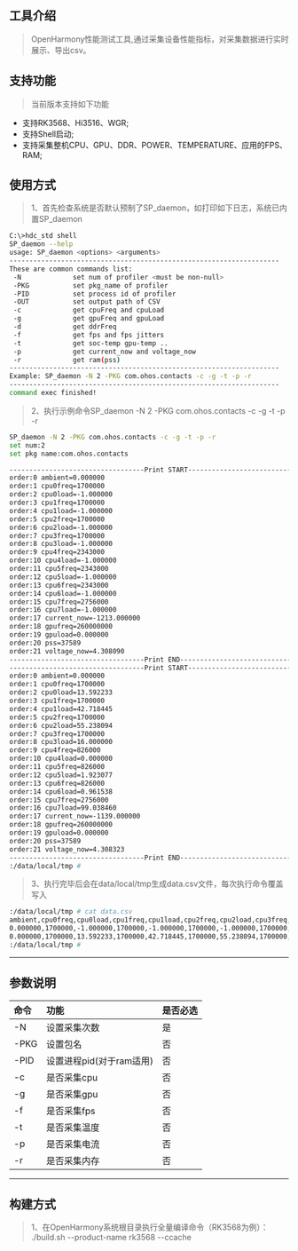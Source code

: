## 工具介绍

> OpenHarmony性能测试工具,通过采集设备性能指标，对采集数据进行实时展示、导出csv。

## 支持功能

> 当前版本支持如下功能

- 支持RK3568、Hi3516、WGR;
- 支持Shell启动;
- 支持采集整机CPU、GPU、DDR、POWER、TEMPERATURE、应用的FPS、RAM;

## 使用方式
>1、首先检查系统是否默认预制了SP_daemon，如打印如下日志，系统已内置SP_daemon

```bash
C:\>hdc_std shell
SP_daemon --help
usage: SP_daemon <options> <arguments>
--------------------------------------------------------------------
These are common commands list:
 -N             set num of profiler <must be non-null>
 -PKG           set pkg_name of profiler
 -PID           set process id of profiler
 -OUT           set output path of CSV
 -c             get cpuFreq and cpuLoad
 -g             get gpuFreq and gpuLoad
 -d             get ddrFreq
 -f             get fps and fps jitters
 -t             get soc-temp gpu-temp ..
 -p             get current_now and voltage_now
 -r             get ram(pss)
--------------------------------------------------------------------
Example: SP_daemon -N 2 -PKG com.ohos.contacts -c -g -t -p -r
--------------------------------------------------------------------
command exec finished!
```
>2、执行示例命令SP_daemon -N 2 -PKG com.ohos.contacts -c -g -t -p -r
```bash
SP_daemon -N 2 -PKG com.ohos.contacts -c -g -t -p -r
set num:2
set pkg name:com.ohos.contacts

----------------------------------Print START------------------------------------
order:0 ambient=0.000000
order:1 cpu0freq=1700000
order:2 cpu0load=-1.000000
order:3 cpu1freq=1700000
order:4 cpu1load=-1.000000
order:5 cpu2freq=1700000
order:6 cpu2load=-1.000000
order:7 cpu3freq=1700000
order:8 cpu3load=-1.000000
order:9 cpu4freq=2343000
order:10 cpu4load=-1.000000
order:11 cpu5freq=2343000
order:12 cpu5load=-1.000000
order:13 cpu6freq=2343000
order:14 cpu6load=-1.000000
order:15 cpu7freq=2756000
order:16 cpu7load=-1.000000
order:17 current_now=-1213.000000
order:18 gpufreq=260000000
order:19 gpuload=0.000000
order:20 pss=37589
order:21 voltage_now=4.308090
----------------------------------Print END--------------------------------------
----------------------------------Print START------------------------------------
order:0 ambient=0.000000
order:1 cpu0freq=1700000
order:2 cpu0load=13.592233
order:3 cpu1freq=1700000
order:4 cpu1load=42.718445
order:5 cpu2freq=1700000
order:6 cpu2load=55.238094
order:7 cpu3freq=1700000
order:8 cpu3load=16.000000
order:9 cpu4freq=826000
order:10 cpu4load=0.000000
order:11 cpu5freq=826000
order:12 cpu5load=1.923077
order:13 cpu6freq=826000
order:14 cpu6load=0.961538
order:15 cpu7freq=2756000
order:16 cpu7load=99.038460
order:17 current_now=-1139.000000
order:18 gpufreq=260000000
order:19 gpuload=0.000000
order:20 pss=37589
order:21 voltage_now=4.308323
----------------------------------Print END--------------------------------------
:/data/local/tmp #
```
>3、执行完毕后会在data/local/tmp生成data.csv文件，每次执行命令覆盖写入
```bash
:/data/local/tmp # cat data.csv
ambient,cpu0freq,cpu0load,cpu1freq,cpu1load,cpu2freq,cpu2load,cpu3freq,cpu3load,cpu4freq,cpu4load,cpu5freq,cpu5load,cpu6freq,cpu6load,cpu7freq,cpu7load,current_now,gpufreq,gpuload,pss,voltage_now
0.000000,1700000,-1.000000,1700000,-1.000000,1700000,-1.000000,1700000,-1.000000,2343000,-1.000000,2343000,-1.000000,2343000,-1.000000,2756000,-1.000000,-1213.000000,260000000,0.000000,37589,4.308090
0.000000,1700000,13.592233,1700000,42.718445,1700000,55.238094,1700000,16.000000,826000,0.000000,826000,1.923077,826000,0.961538,2756000,99.038460,-1139.000000,260000000,0.000000,37589,4.308323
:/data/local/tmp #
```
---

## 参数说明

| 命令   | 功能                   |是否必选|
| :-----| :--------------------- |:-----|
| -N    | 设置采集次数             |是|
| -PKG  | 设置包名                | 否|
| -PID  | 设置进程pid(对于ram适用) |否|
| -c    | 是否采集cpu             | 否|
| -g    | 是否采集gpu             |否|
| -f    | 是否采集fps             |否|
| -t    | 是否采集温度             |否|
| -p    | 是否采集电流             |否|
| -r    | 是否采集内存             |否|


---
## 构建方式
>1、在OpenHarmony系统根目录执行全量编译命令（RK3568为例）： ./build.sh --product-name rk3568 --ccache <br>
